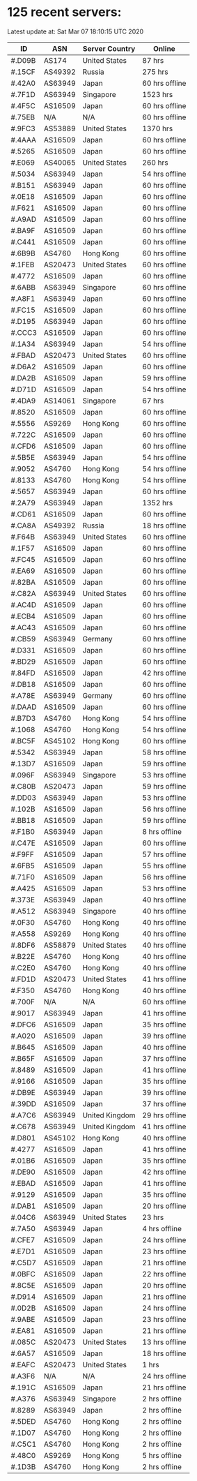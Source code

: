 # 125 recent servers:

Latest update at: Sat Mar 07 18:10:15 UTC 2020

| ID | ASN | Server Country | Online |
| -- | --- | -------------- | ------ |
| #.D09B | AS174 | United States | 87 hrs |
| #.15CF | AS49392 | Russia | 275 hrs |
| #.42A0 | AS63949 | Japan | 60 hrs offline |
| #.7F1D | AS63949 | Singapore | 1523 hrs |
| #.4F5C | AS16509 | Japan | 60 hrs offline |
| #.75EB | N/A | N/A | 60 hrs offline |
| #.9FC3 | AS53889 | United States | 1370 hrs |
| #.4AAA | AS16509 | Japan | 60 hrs offline |
| #.5265 | AS16509 | Japan | 60 hrs offline |
| #.E069 | AS40065 | United States | 260 hrs |
| #.5034 | AS63949 | Japan | 54 hrs offline |
| #.B151 | AS63949 | Japan | 60 hrs offline |
| #.0E18 | AS16509 | Japan | 60 hrs offline |
| #.F621 | AS16509 | Japan | 60 hrs offline |
| #.A9AD | AS16509 | Japan | 60 hrs offline |
| #.BA9F | AS16509 | Japan | 60 hrs offline |
| #.C441 | AS16509 | Japan | 60 hrs offline |
| #.6B9B | AS4760 | Hong Kong | 60 hrs offline |
| #.1FEB | AS20473 | United States | 60 hrs offline |
| #.4772 | AS16509 | Japan | 60 hrs offline |
| #.6ABB | AS63949 | Singapore | 60 hrs offline |
| #.A8F1 | AS63949 | Japan | 60 hrs offline |
| #.FC15 | AS16509 | Japan | 60 hrs offline |
| #.D195 | AS63949 | Japan | 60 hrs offline |
| #.CCC3 | AS16509 | Japan | 60 hrs offline |
| #.1A34 | AS63949 | Japan | 54 hrs offline |
| #.FBAD | AS20473 | United States | 60 hrs offline |
| #.D6A2 | AS16509 | Japan | 60 hrs offline |
| #.DA2B | AS16509 | Japan | 59 hrs offline |
| #.D71D | AS16509 | Japan | 54 hrs offline |
| #.4DA9 | AS14061 | Singapore | 67 hrs |
| #.8520 | AS16509 | Japan | 60 hrs offline |
| #.5556 | AS9269 | Hong Kong | 60 hrs offline |
| #.722C | AS16509 | Japan | 60 hrs offline |
| #.CFD6 | AS16509 | Japan | 60 hrs offline |
| #.5B5E | AS63949 | Japan | 54 hrs offline |
| #.9052 | AS4760 | Hong Kong | 54 hrs offline |
| #.8133 | AS4760 | Hong Kong | 54 hrs offline |
| #.5657 | AS63949 | Japan | 60 hrs offline |
| #.2A79 | AS63949 | Japan | 1352 hrs |
| #.CD61 | AS16509 | Japan | 60 hrs offline |
| #.CA8A | AS49392 | Russia | 18 hrs offline |
| #.F64B | AS63949 | United States | 60 hrs offline |
| #.1F57 | AS16509 | Japan | 60 hrs offline |
| #.FC45 | AS16509 | Japan | 60 hrs offline |
| #.EA69 | AS16509 | Japan | 60 hrs offline |
| #.82BA | AS16509 | Japan | 60 hrs offline |
| #.C82A | AS63949 | United States | 60 hrs offline |
| #.AC4D | AS16509 | Japan | 60 hrs offline |
| #.ECB4 | AS16509 | Japan | 60 hrs offline |
| #.AC43 | AS16509 | Japan | 60 hrs offline |
| #.CB59 | AS63949 | Germany | 60 hrs offline |
| #.D331 | AS16509 | Japan | 60 hrs offline |
| #.BD29 | AS16509 | Japan | 60 hrs offline |
| #.84FD | AS16509 | Japan | 42 hrs offline |
| #.DB18 | AS16509 | Japan | 60 hrs offline |
| #.A78E | AS63949 | Germany | 60 hrs offline |
| #.DAAD | AS16509 | Japan | 60 hrs offline |
| #.B7D3 | AS4760 | Hong Kong | 54 hrs offline |
| #.1068 | AS4760 | Hong Kong | 54 hrs offline |
| #.BC5F | AS45102 | Hong Kong | 60 hrs offline |
| #.5342 | AS63949 | Japan | 58 hrs offline |
| #.13D7 | AS16509 | Japan | 59 hrs offline |
| #.096F | AS63949 | Singapore | 53 hrs offline |
| #.C80B | AS20473 | Japan | 59 hrs offline |
| #.DD03 | AS63949 | Japan | 53 hrs offline |
| #.102B | AS16509 | Japan | 56 hrs offline |
| #.BB18 | AS16509 | Japan | 59 hrs offline |
| #.F1B0 | AS63949 | Japan | 8 hrs offline |
| #.C47E | AS16509 | Japan | 60 hrs offline |
| #.F9FF | AS16509 | Japan | 57 hrs offline |
| #.6FB5 | AS16509 | Japan | 55 hrs offline |
| #.71F0 | AS16509 | Japan | 56 hrs offline |
| #.A425 | AS16509 | Japan | 53 hrs offline |
| #.373E | AS63949 | Japan | 40 hrs offline |
| #.A512 | AS63949 | Singapore | 40 hrs offline |
| #.0F30 | AS4760 | Hong Kong | 40 hrs offline |
| #.A558 | AS9269 | Hong Kong | 40 hrs offline |
| #.8DF6 | AS58879 | United States | 40 hrs offline |
| #.B22E | AS4760 | Hong Kong | 40 hrs offline |
| #.C2E0 | AS4760 | Hong Kong | 40 hrs offline |
| #.FD1D | AS20473 | United States | 41 hrs offline |
| #.F350 | AS4760 | Hong Kong | 40 hrs offline |
| #.700F | N/A | N/A | 60 hrs offline |
| #.9017 | AS63949 | Japan | 41 hrs offline |
| #.DFC6 | AS16509 | Japan | 35 hrs offline |
| #.A020 | AS16509 | Japan | 39 hrs offline |
| #.B645 | AS16509 | Japan | 40 hrs offline |
| #.B65F | AS16509 | Japan | 37 hrs offline |
| #.8489 | AS16509 | Japan | 41 hrs offline |
| #.9166 | AS16509 | Japan | 35 hrs offline |
| #.DB9E | AS63949 | Japan | 39 hrs offline |
| #.39DD | AS16509 | Japan | 37 hrs offline |
| #.A7C6 | AS63949 | United Kingdom | 29 hrs offline |
| #.C678 | AS63949 | United Kingdom | 41 hrs offline |
| #.D801 | AS45102 | Hong Kong | 40 hrs offline |
| #.4277 | AS16509 | Japan | 41 hrs offline |
| #.01B6 | AS16509 | Japan | 35 hrs offline |
| #.DE90 | AS16509 | Japan | 42 hrs offline |
| #.EBAD | AS16509 | Japan | 41 hrs offline |
| #.9129 | AS16509 | Japan | 35 hrs offline |
| #.DAB1 | AS16509 | Japan | 20 hrs offline |
| #.04C6 | AS63949 | United States | 23 hrs |
| #.7A50 | AS63949 | Japan | 4 hrs offline |
| #.CFE7 | AS16509 | Japan | 24 hrs offline |
| #.E7D1 | AS16509 | Japan | 23 hrs offline |
| #.C5D7 | AS16509 | Japan | 21 hrs offline |
| #.0BFC | AS16509 | Japan | 22 hrs offline |
| #.8C5E | AS16509 | Japan | 20 hrs offline |
| #.D914 | AS16509 | Japan | 21 hrs offline |
| #.0D2B | AS16509 | Japan | 24 hrs offline |
| #.9ABE | AS16509 | Japan | 23 hrs offline |
| #.EA81 | AS16509 | Japan | 21 hrs offline |
| #.085C | AS20473 | United States | 13 hrs offline |
| #.6A57 | AS16509 | Japan | 18 hrs offline |
| #.EAFC | AS20473 | United States | 1 hrs |
| #.A3F6 | N/A | N/A | 24 hrs offline |
| #.191C | AS16509 | Japan | 21 hrs offline |
| #.A376 | AS63949 | Singapore | 2 hrs offline |
| #.8289 | AS63949 | Japan | 2 hrs offline |
| #.5DED | AS4760 | Hong Kong | 2 hrs offline |
| #.1D07 | AS4760 | Hong Kong | 2 hrs offline |
| #.C5C1 | AS4760 | Hong Kong | 2 hrs offline |
| #.48C0 | AS9269 | Hong Kong | 5 hrs offline |
| #.1D3B | AS4760 | Hong Kong | 2 hrs offline |

